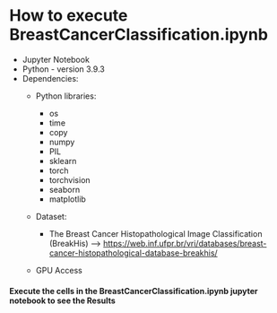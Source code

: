 # How to execute BreastCancerClassification.ipynb

- Jupyter Notebook
- Python - version 3.9.3
- Dependencies:
  -  Python libraries:
        - os
        - time
        - copy
        - numpy
        - PIL
        - sklearn
        - torch
        - torchvision
        - seaborn
        - matplotlib
    - Dataset:
        - The Breast Cancer Histopathological Image Classification (BreakHis) --> https://web.inf.ufpr.br/vri/databases/breast-cancer-histopathological-database-breakhis/

    - GPU Access
#### Execute the cells in the BreastCancerClassification.ipynb jupyter notebook to see the Results
